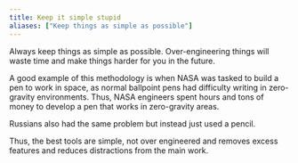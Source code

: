 ```yaml
---
title: Keep it simple stupid
aliases: ["Keep things as simple as possible"]
---
```

Always keep things as simple as possible. Over-engineering things will waste time and make things harder for you in the future.

A good example of this methodology is when NASA was tasked to build a pen to work in space, as normal ballpoint pens had difficulty writing in zero-gravity environments. Thus, NASA engineers spent hours and tons of money to develop a pen that works in zero-gravity areas. 

Russians also had the same problem but instead just used a pencil. 

Thus, the best tools are simple, not over engineered and removes excess features and reduces distractions from the main work. 
